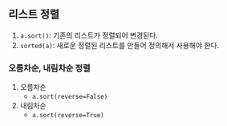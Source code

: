 ## 리스트 정렬
1. `a.sort()`: 기존의 리스트가 정렬되어 변경된다.
2. `sorted(a)`: 새로운 정렬된 리스트를 만들어 정의해서 사용해야 한다.

### 오름차순, 내림차순 정렬
1. 오름차순
   - `a.sort(reverse=False)`
2. 내림차순
   - `a.sort(reverse=True)`